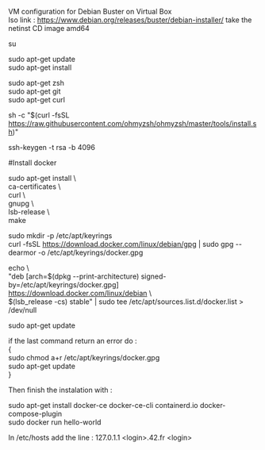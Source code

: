 VM configuration for Debian Buster on Virtual Box  
Iso link : https://www.debian.org/releases/buster/debian-installer/ take the netinst CD image amd64  
  
su  
  
sudo apt-get update  
sudo apt-get install  
  
sudo apt-get zsh  
sudo apt-get git  
sudo apt-get curl  
  
sh -c "$(curl -fsSL https://raw.githubusercontent.com/ohmyzsh/ohmyzsh/master/tools/install.sh)"  
  
ssh-keygen -t rsa -b 4096  
  
#Install docker  
  
sudo apt-get install \  
ca-certificates \  
curl \  
gnupg \  
lsb-release \  
make  
  
  
sudo mkdir -p /etc/apt/keyrings  
curl -fsSL https://download.docker.com/linux/debian/gpg | sudo gpg --dearmor -o /etc/apt/keyrings/docker.gpg  

echo \  
  "deb [arch=$(dpkg --print-architecture) signed-by=/etc/apt/keyrings/docker.gpg] https://download.docker.com/linux/debian \  
  $(lsb_release -cs) stable" | sudo tee /etc/apt/sources.list.d/docker.list > /dev/null  
  
sudo apt-get update  
  
if the last command return an error do :  
{  
  sudo chmod a+r /etc/apt/keyrings/docker.gpg  
  sudo apt-get update  
}  
  
Then finish the instalation with :  
  
sudo apt-get install docker-ce docker-ce-cli containerd.io docker-compose-plugin  
sudo docker run hello-world  
  
In /etc/hosts add the line : 127.0.1.1  \<login\>.42.fr \<login\>
